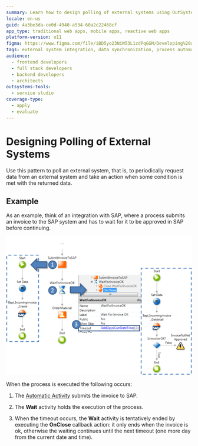```yaml
---
summary: Learn how to design polling of external systems using OutSystems 11 (O11) for efficient data synchronization and process continuation.
locale: en-us
guid: 4a3be3da-ce0d-4940-a534-60a2c22468cf
app_type: traditional web apps, mobile apps, reactive web apps
platform-version: o11
figma: https://www.figma.com/file/iBD5yo23NiW53L1zdPqGGM/Developing%20an%20Application?node-id=273:18
tags: external system integration, data synchronization, process automation, workflow implementation, sap integration
audience:
  - frontend developers
  - full stack developers
  - backend developers
  - architects
outsystems-tools:
  - service studio
coverage-type:
  - apply
  - evaluate
---
```


# Designing Polling of External Systems

Use this pattern to poll an external system, that is, to periodically request data from an external system and take an action when some condition is met with the returned data.

## Example

As an example, think of an integration with SAP, where a process submits an invoice to the SAP system and has to wait for it to be approved in SAP before continuing.

![Diagram illustrating the process of polling an external system, such as submitting an invoice to SAP and waiting for approval](images/polling-external-systems.png "Polling External Systems Process Diagram")

When the process is executed the following occurs:

1. The [Automatic Activity](<../../../ref/lang/auto/class-automatic-activity.md>) submits the invoice to SAP.

2. The **Wait** activity holds the execution of the process.

3. When the timeout occurs, the **Wait** activity is tentatively ended by executing the **OnClose** callback action: it only ends when the invoice is ok, otherwise the waiting continues until the next timeout (one more day from the current date and time).
